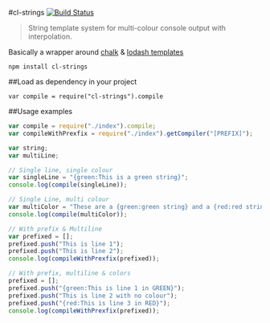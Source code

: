 #cl-strings [![Build Status](https://travis-ci.org/shakyShane/cl-strings.png?branch=master)](https://travis-ci.org/shakyShane/cl-strings)
> String template system for multi-colour console output with interpolation.

Basically a wrapper around [chalk](https://www.npmjs.org/package/chalk) & [lodash templates](http://lodash.com/docs#template)


```
npm install cl-strings
```

##Load as dependency in your project
```
var compile = require("cl-strings").compile
```

##Usage examples

```js
var compile = require("./index").compile;
var compileWithPrexfix = require("./index").getCompiler("[PREFIX]");

var string;
var multiLine;

// Single line, single colour
var singleLine = "{green:This is a green string}";
console.log(compile(singleLine));

// Single Line, multi colour
var multiColor = "These are a {green:green string} and a {red:red string}";
console.log(compile(multiColor));

// With prefix & Multiline
var prefixed = [];
prefixed.push("This is line 1");
prefixed.push("This is line 2");
console.log(compileWithPrexfix(prefixed));

// With prefix, multiline & colors
prefixed = [];
prefixed.push("{green:This is line 1 in GREEN}");
prefixed.push("This is line 2 with no colour");
prefixed.push("{red:This is line 3 in RED}");
console.log(compileWithPrexfix(prefixed));

```